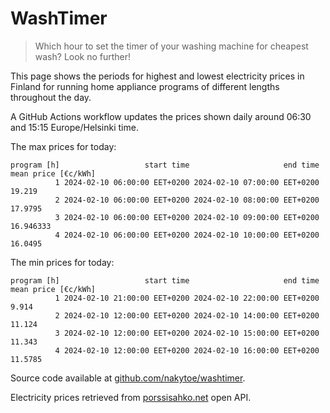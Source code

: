 
# WashTimer

> Which hour to set the timer of your washing machine for cheapest wash? Look no further!

This page shows the periods for highest and lowest electricity prices in Finland 
for running home appliance programs of different lengths throughout the day. 

A GitHub Actions workflow updates the prices shown daily around 06:30 and 15:15 Europe/Helsinki time.

The max prices for today:

	program [h]                   start time                     end time mean price [€c/kWh]
	          1 2024-02-10 06:00:00 EET+0200 2024-02-10 07:00:00 EET+0200              19.219
	          2 2024-02-10 06:00:00 EET+0200 2024-02-10 08:00:00 EET+0200             17.9795
	          3 2024-02-10 06:00:00 EET+0200 2024-02-10 09:00:00 EET+0200           16.946333
	          4 2024-02-10 06:00:00 EET+0200 2024-02-10 10:00:00 EET+0200             16.0495

The min prices for today:

	program [h]                   start time                     end time mean price [€c/kWh]
	          1 2024-02-10 21:00:00 EET+0200 2024-02-10 22:00:00 EET+0200               9.914
	          2 2024-02-10 12:00:00 EET+0200 2024-02-10 14:00:00 EET+0200              11.124
	          3 2024-02-10 12:00:00 EET+0200 2024-02-10 15:00:00 EET+0200              11.343
	          4 2024-02-10 12:00:00 EET+0200 2024-02-10 16:00:00 EET+0200             11.5785


Source code available at [github.com/nakytoe/washtimer](https://github.com/nakytoe/washtimer).

Electricity prices retrieved from [porssisahko.net](https://porssisahko.net/api) open API.
